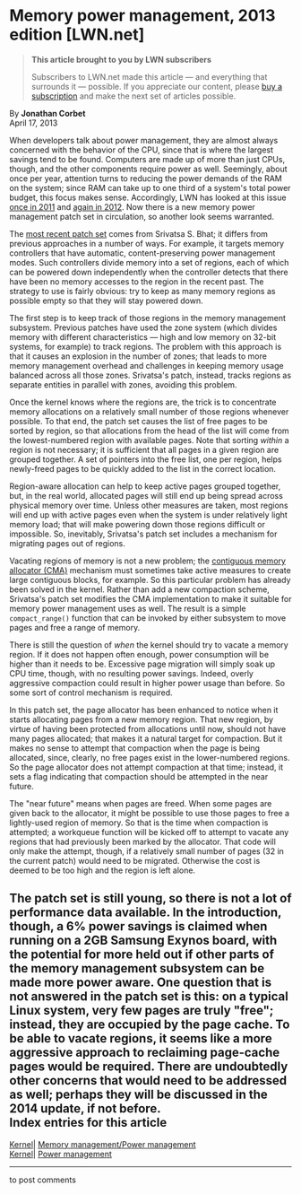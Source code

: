 # Memory power management, 2013 edition [LWN.net]

> **This article brought to you by LWN subscribers**
> 
> Subscribers to LWN.net made this article — and everything that surrounds it — possible. If you appreciate our content, please [buy a subscription](/Promo/nst-nag3/subscribe) and make the next set of articles possible. 

By **Jonathan Corbet**  
April 17, 2013 

When developers talk about power management, they are almost always concerned with the behavior of the CPU, since that is where the largest savings tend to be found. Computers are made up of more than just CPUs, though, and the other components require power as well. Seemingly, about once per year, attention turns to reducing the power demands of the RAM on the system; since RAM can take up to one third of a system's total power budget, this focus makes sense. Accordingly, LWN has looked at this issue [once in 2011](/Articles/446493/) and [again in 2012](/Articles/479886/). Now there is a new memory power management patch set in circulation, so another look seems warranted. 

The [most recent patch set](/Articles/546696/) comes from Srivatsa S. Bhat; it differs from previous approaches in a number of ways. For example, it targets memory controllers that have automatic, content-preserving power management modes. Such controllers divide memory into a set of regions, each of which can be powered down independently when the controller detects that there have been no memory accesses to the region in the recent past. The strategy to use is fairly obvious: try to keep as many memory regions as possible empty so that they will stay powered down. 

The first step is to keep track of those regions in the memory management subsystem. Previous patches have used the zone system (which divides memory with different characteristics — high and low memory on 32-bit systems, for example) to track regions. The problem with this approach is that it causes an explosion in the number of zones; that leads to more memory management overhead and challenges in keeping memory usage balanced across all those zones. Srivatsa's patch, instead, tracks regions as separate entities in parallel with zones, avoiding this problem. 

Once the kernel knows where the regions are, the trick is to concentrate memory allocations on a relatively small number of those regions whenever possible. To that end, the patch set causes the list of free pages to be sorted by region, so that allocations from the head of the list will come from the lowest-numbered region with available pages. Note that sorting _within_ a region is not necessary; it is sufficient that all pages in a given region are grouped together. A set of pointers into the free list, one per region, helps newly-freed pages to be quickly added to the list in the correct location. 

Region-aware allocation can help to keep active pages grouped together, but, in the real world, allocated pages will still end up being spread across physical memory over time. Unless other measures are taken, most regions will end up with active pages even when the system is under relatively light memory load; that will make powering down those regions difficult or impossible. So, inevitably, Srivatsa's patch set includes a mechanism for migrating pages out of regions. 

Vacating regions of memory is not a new problem; the [contiguous memory allocator (CMA)](/Articles/486301/) mechanism must sometimes take active measures to create large contiguous blocks, for example. So this particular problem has already been solved in the kernel. Rather than add a new compaction scheme, Srivatsa's patch set modifies the CMA implementation to make it suitable for memory power management uses as well. The result is a simple `compact_range()` function that can be invoked by either subsystem to move pages and free a range of memory. 

There is still the question of _when_ the kernel should try to vacate a memory region. If it does not happen often enough, power consumption will be higher than it needs to be. Excessive page migration will simply soak up CPU time, though, with no resulting power savings. Indeed, overly aggressive compaction could result in higher power usage than before. So some sort of control mechanism is required. 

In this patch set, the page allocator has been enhanced to notice when it starts allocating pages from a new memory region. That new region, by virtue of having been protected from allocations until now, should not have many pages allocated; that makes it a natural target for compaction. But it makes no sense to attempt that compaction when the page is being allocated, since, clearly, no free pages exist in the lower-numbered regions. So the page allocator does not attempt compaction at that time; instead, it sets a flag indicating that compaction should be attempted in the near future. 

The "near future" means when pages are freed. When some pages are given back to the allocator, it might be possible to use those pages to free a lightly-used region of memory. So that is the time when compaction is attempted; a workqueue function will be kicked off to attempt to vacate any regions that had previously been marked by the allocator. That code will only make the attempt, though, if a relatively small number of pages (32 in the current patch) would need to be migrated. Otherwise the cost is deemed to be too high and the region is left alone. 

The patch set is still young, so there is not a lot of performance data available. In the introduction, though, a 6% power savings is claimed when running on a 2GB Samsung Exynos board, with the potential for more held out if other parts of the memory management subsystem can be made more power aware. One question that is not answered in the patch set is this: on a typical Linux system, very few pages are truly "free"; instead, they are occupied by the page cache. To be able to vacate regions, it seems like a more aggressive approach to reclaiming page-cache pages would be required. There are undoubtedly other concerns that would need to be addressed as well; perhaps they will be discussed in the 2014 update, if not before.  
Index entries for this article  
---  
[Kernel](/Kernel/Index)| [Memory management/Power management](/Kernel/Index#Memory_management-Power_management)  
[Kernel](/Kernel/Index)| [Power management](/Kernel/Index#Power_management)  
  


* * *

to post comments 
